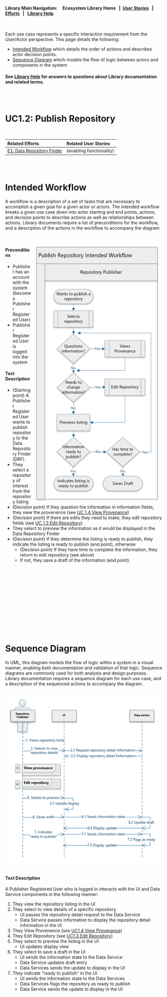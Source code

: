 #### Library Main Navigation: &nbsp; &nbsp;  <b> Ecosystem Library Home </b> &nbsp; | &nbsp;[User Stories](https://github.com/NIH-NICHD-Ecosystem/UserStories/blob/main/README.md) &nbsp; | &nbsp; [Efforts](https://github.com/NIH-NICHD-Ecosystem/Efforts/blob/main/README.md) &nbsp; | &nbsp; [Library Help](https://github.com/NIH-NICHD-Ecosystem/LibraryHelp/blob/main/README.md)
 
</br>
 
Each use case represents a specific interaction requirement from the User/Actor perspective. This page details the following:
- [Intended Workflow](#intended-workflow) which details the order of actions and describes actor decision points.
- [Sequence Diagram](#sequence-diagram) which models the flow of logic between actors and components in the system 
 
#### See [Library Help](https://github.com/NIH-NICHD-Ecosystem/LibraryHelp/blob/main/README.md) for answers to questions about Library documentation and related terms.
 
<br/><br/>

# UC1.2: Publish Repository

<br/>

|  Related Efforts | Related User Stories 
| :-------------  | :-----|
| [E1: Data Repository Finder](https://github.com/NIH-NICHD-Ecosystem/E1_Data-Repository-Finder/blob/main/README.md) | (enabling functionality)

<br/><br/>

# Intended Workflow

A workflow is a description of a set of tasks that are necessary to accomplish a given goal for a given actor or actors. The intended workflow breaks a given use case down into actor starting and end points, actions, and decision points to describe actions as well as relationships between actions. Library documents require a list of preconditions for the workflow, and a description of the actions in the workflow to accompany the diagram. 
</br></br></br>

<img src="https://github.com/NIH-NICHD-Ecosystem/E1_Data-Repository-Finder/blob/main/Documentation/1_Use-Cases/Assets/UC1.2_Publish-Repository-Intended-Workflow.PNG" alt="Intended workflow for the Publish Repository use case." align="right" hspace="10" width="400px">

#### Preconditions
- Publisher has an account with the system (becomes Publisher Registered User)
- Publisher Registered User is logged into the system


#### Text Description

- (Starting point) A Publisher Registered User wants to publish repository to the Data Repository Finder (DRF). 
- They select a repository of interest from the repository listing
- (Decision point) If they question the information in information fields, they view the provenance (see [UC 1.4 View Provenance](UC1.4-ViewProvenance.md))
- (Decision point) If there are edits they need to make, they edit repository fields (see [UC 1.3 Edit Repository](UC1.3-EditRepository.md)). ​
- They select to preview the information as it would be displayed in the Data Repository Finder
- (Decision point) If they determine the listing is ready to publish, they indicate the listing is ready to publish (end point), otherwise ​
  - (Decision point) If they have time to complete the information, they return to edit repository (see above)
  - If not, they save a draft of the information (end point).​

<br/><br/><br/><br/><br/><br/><br/><br/><br/><br/><br/><br/>

# Sequence Diagram
In UML, this diagram models the flow of logic within a system in a visual manner, enabling both documentation and validation of that logic. Sequence diagrams are commonly used for both analysis and design purposes. Library documentation requires a sequence diagram for each use case, and a description of the sequenced actions to accompany the diagram.  
</br>

<p align="center"><img src="https://github.com/NIH-NICHD-Ecosystem/E1_Data-Repository-Finder/blob/main/Documentation/1_Use-Cases/Assets/UC1.2_Publish-Repository-Sequence-Diagram.PNG" alt="Sequence diagram for the Publish Repository use case."width="600px">

#### Text Description 

A Publisher Registered User who is logged in interacts with the UI and Data Service components in the following manner: 
1. They view the repository listing in the UI
2. They select to view details of a specific repository
   - UI passes the repository detail request to the Data Service
   - Data Service passes information to display the repository detail information in the UI
3. They View Provenance (see [UC1.4 View Provenance](https://github.com/NIH-NICHD-Ecosystem/E1_Data-Repository-Finder/blob/main/Documentation/1_Use-Cases/Pages/UC1.4-ViewProvenance.md))
4. They Edit Repository (see [UC1.3 Edit Repository](https://github.com/NIH-NICHD-Ecosystem/E1_Data-Repository-Finder/blob/main/Documentation/1_Use-Cases/Pages/UC1.3-EditRepository.md))
5. They select to preview the listing in the UI
   - UI updates display view
6. They select to save a draft in the UI
   - UI sends the information state to the Data Service
   - Data Service updates draft entry
   - Data Services sends the update to display in the UI
7. They indicate "ready to publish" in the UI
   - UI sends the information state to the Data Services
   - Data Services flags the repository as ready to publish
   - Data Service sends the update to display in the UI

